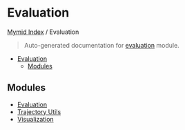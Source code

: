 # Evaluation

[Mymid Index](../README.md#mymid-index) /
Evaluation

> Auto-generated documentation for [evaluation](https://github.com/enricobu96/myMID/blob/main/evaluation/__init__.py) module.

- [Evaluation](#evaluation)
  - [Modules](#modules)

## Modules

- [Evaluation](./evaluation.md)
- [Trajectory Utils](./trajectory_utils.md)
- [Visualization](visualization/index.md)
